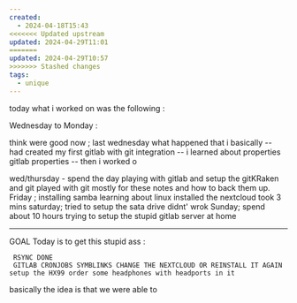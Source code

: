 ```yaml
---
created:
  - 2024-04-18T15:43
<<<<<<< Updated upstream
updated: 2024-04-29T11:01
=======
updated: 2024-04-29T10:57
>>>>>>> Stashed changes
tags:
  - unique
---
```

 today what i worked on was the following : 

Wednesday to Monday : 

 think were good now ; 
 last wednesday what happened that i basically 
-- had created my first gitlab with git integration
-- i learned about properties gitlab properties
-- then i worked o

wed/thursday - spend the day playing with gitlab and setup the gitKRaken and git played with git mostly for these notes and how to back them up. 
Friday ; 
 installing samba learning about linux
 installed the nextcloud took 3 mins
 saturday;
 tried to setup the sata drive didnt' wrok 
 Sunday;
 spend about 10 hours trying to setup the stupid gitlab server at home
 
 ---
 GOAL Today  is to get this stupid ass : 

     RSYNC DONE 
     GITLAB CRONJOBS SYMBLINKS CHANGE THE NEXTCLOUD OR REINSTALL IT AGAIN setup the HX99 order some headphones with headports in it 
 basically the idea is that we were able to 